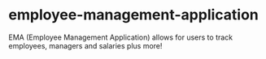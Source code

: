 # employee-management-application
EMA (Employee Management Application) allows for users to track employees, managers and salaries plus more!
